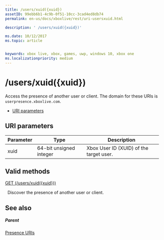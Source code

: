 ```yaml
---
title: /users/xuid({xuid})
assetID: 99ebb6b1-4c9b-0f51-10cc-3cad4ed8db74
permalink: en-us/docs/xboxlive/rest/uri-usersxuid.html

description: ' /users/xuid({xuid})'

ms.date: 10/12/2017
ms.topic: article


keywords: xbox live, xbox, games, uwp, windows 10, xbox one
ms.localizationpriority: medium
---
```



# /users/xuid({xuid})
Access the presence of another user or client. 
The domain for these URIs is `userpresence.xboxlive.com`.
 
  * [URI parameters](#ID4EV)
 
<a id="ID4EV"></a>

 
## URI parameters
 
| Parameter| Type| Description| 
| --- | --- | --- | 
| xuid| 64-bit unsigned integer| Xbox User ID (XUID) of the target user.| 
  
<a id="ID4EUB"></a>

 
## Valid methods

[GET (/users/xuid({xuid}))](uri-usersxuidget.md)

&nbsp;&nbsp;Discover the presence of another user or client.
 
<a id="ID4E5B"></a>

 
## See also
 
<a id="ID4EAC"></a>

 
##### Parent 

[Presence URIs](atoc-reference-presence.md)

   